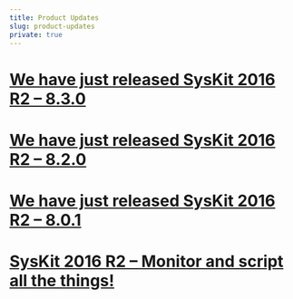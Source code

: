 ```yaml
---
title: Product Updates
slug: product-updates
private: true
---
```


# [We have just released SysKit 2016 R2 – 8.3.0](syskit-8-3-release-note.md)
# [We have just released SysKit 2016 R2 – 8.2.0](syskit-8-2-release-note.md)
# [We have just released SysKit 2016 R2 – 8.0.1](syskit-8-0-1-release-note.md)
# [SysKit 2016 R2 – Monitor and script all the things!](syskit-8-release-note.md)